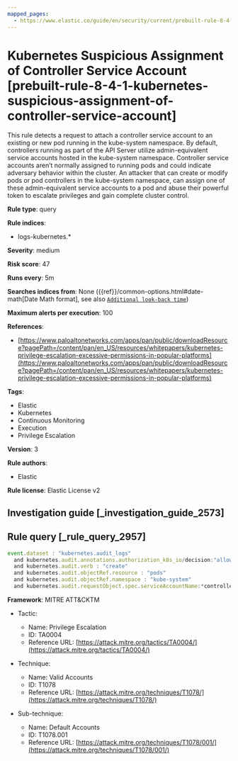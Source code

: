 ```yaml
---
mapped_pages:
  - https://www.elastic.co/guide/en/security/current/prebuilt-rule-8-4-1-kubernetes-suspicious-assignment-of-controller-service-account.html
---
```


# Kubernetes Suspicious Assignment of Controller Service Account [prebuilt-rule-8-4-1-kubernetes-suspicious-assignment-of-controller-service-account]

This rule detects a request to attach a controller service account to an existing or new pod running in the kube-system namespace. By default, controllers running as part of the API Server utilize admin-equivalent service accounts hosted in the kube-system namespace. Controller service accounts aren’t normally assigned to running pods and could indicate adversary behavior within the cluster. An attacker that can create or modify pods or pod controllers in the kube-system namespace, can assign one of these admin-equivalent service accounts to a pod and abuse their powerful token to escalate privileges and gain complete cluster control.

**Rule type**: query

**Rule indices**:

* logs-kubernetes.*

**Severity**: medium

**Risk score**: 47

**Runs every**: 5m

**Searches indices from**: None ({{ref}}/common-options.html#date-math[Date Math format], see also [`Additional look-back time`](docs-content://solutions/security/detect-and-alert/create-detection-rule.md#rule-schedule))

**Maximum alerts per execution**: 100

**References**:

* [https://www.paloaltonetworks.com/apps/pan/public/downloadResource?pagePath=/content/pan/en_US/resources/whitepapers/kubernetes-privilege-escalation-excessive-permissions-in-popular-platforms](https://www.paloaltonetworks.com/apps/pan/public/downloadResource?pagePath=/content/pan/en_US/resources/whitepapers/kubernetes-privilege-escalation-excessive-permissions-in-popular-platforms)

**Tags**:

* Elastic
* Kubernetes
* Continuous Monitoring
* Execution
* Privilege Escalation

**Version**: 3

**Rule authors**:

* Elastic

**Rule license**: Elastic License v2

## Investigation guide [_investigation_guide_2573]



## Rule query [_rule_query_2957]

```js
event.dataset : "kubernetes.audit_logs"
  and kubernetes.audit.annotations.authorization_k8s_io/decision:"allow"
  and kubernetes.audit.verb : "create"
  and kubernetes.audit.objectRef.resource : "pods"
  and kubernetes.audit.objectRef.namespace : "kube-system"
  and kubernetes.audit.requestObject.spec.serviceAccountName:*controller
```

**Framework**: MITRE ATT&CKTM

* Tactic:

    * Name: Privilege Escalation
    * ID: TA0004
    * Reference URL: [https://attack.mitre.org/tactics/TA0004/](https://attack.mitre.org/tactics/TA0004/)

* Technique:

    * Name: Valid Accounts
    * ID: T1078
    * Reference URL: [https://attack.mitre.org/techniques/T1078/](https://attack.mitre.org/techniques/T1078/)

* Sub-technique:

    * Name: Default Accounts
    * ID: T1078.001
    * Reference URL: [https://attack.mitre.org/techniques/T1078/001/](https://attack.mitre.org/techniques/T1078/001/)



